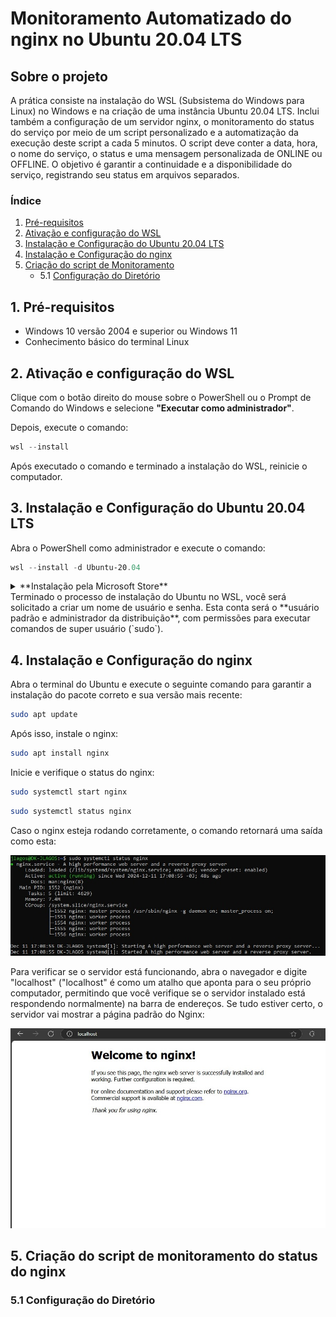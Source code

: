 # Monitoramento Automatizado do nginx no Ubuntu 20.04 LTS

## Sobre o projeto

A prática consiste na instalação do WSL (Subsistema do Windows para Linux) no Windows e na criação de uma instância Ubuntu 20.04 LTS. Inclui também a configuração de um servidor nginx, o monitoramento do status do serviço por meio de um script personalizado e a automatização da execução deste script a cada 5 minutos. O script deve conter a data, hora, o nome do serviço, o status e uma mensagem personalizada de ONLINE ou OFFLINE. O objetivo é garantir a continuidade e a disponibilidade do serviço, registrando seu status em arquivos separados.


### Índice

1. [Pré-requisitos](#1-pré-requisitos)
2. [Ativação e configuração do WSL](#2-ativação-e-configuração-do-wsl)
3. [Instalação e Configuração do Ubuntu 20.04 LTS](#3-instalação-e-configuração-do-ubuntu-2004-lts)
4. [Instalação e Configuração do nginx](#4-instalação-e-configuração-do-nginx)
5. [Criação do script de Monitoramento](#5-criação-do-script-de-monitoramento-do-status-do-nginx)
    - 5.1 [Configuração do Diretório](#51-configuração-do-diretório)
    
## 1. Pré-requisitos

- Windows 10 versão 2004 e superior ou Windows 11
- Conhecimento básico do terminal Linux

## 2. Ativação e configuração do WSL

Clique com o botão direito do mouse sobre o PowerShell ou o Prompt de Comando do Windows e selecione **"Executar como administrador"**.

Depois, execute o comando:

```powershell
wsl --install
```

Após executado o comando e terminado a instalação do WSL, reinicie o computador.

## 3. Instalação e Configuração do Ubuntu 20.04 LTS

Abra o PowerShell como administrador e execute o comando:

```powershell
wsl --install -d Ubuntu-20.04
```
<details>
<summary>**Instalação pela Microsoft Store**</summary>
Alternativamente, você pode abrir a Microsoft Store, buscar por "Ubuntu 20.04 LTS", clicar em adquirir e instalar a distribuição.
</details>
Terminado o processo de instalação do Ubuntu no WSL, você será solicitado a criar um nome de usuário e senha. Esta conta será o **usuário padrão e administrador da distribuição**, com permissões para executar comandos de super usuário (`sudo`).

## 4. Instalação e Configuração do nginx

Abra o terminal do Ubuntu e execute o seguinte comando para garantir a instalação do pacote correto e sua versão mais recente:

```bash
sudo apt update
```

Após isso, instale o nginx:

```bash
sudo apt install nginx
```

Inicie e verifique o status do nginx:

```bash
sudo systemctl start nginx
```

```bash
sudo systemctl status nginx
```

Caso o nginx esteja rodando corretamente, o comando retornará uma saída como esta:

![Status do nginx Ativo](imgs/nginx_status_ativo.jpeg)

Para verificar se o servidor está funcionando, abra o navegador e digite "localhost" ("localhost" é como um atalho que aponta para o seu próprio computador, permitindo que você verifique se o servidor instalado está respondendo normalmente) na barra de endereços. Se tudo estiver certo, o servidor vai mostrar a página padrão do Nginx:

![Página Padrão do nginx](imgs/nginx_via_localhost.jpeg)

## 5. Criação do script de monitoramento do status do nginx

### 5.1 Configuração do Diretório

